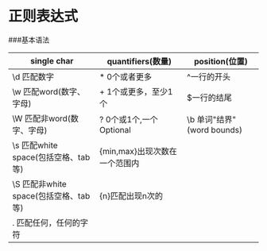 # 正则表达式
   ###基本语法

  single char | quantifiers(数量) | position(位置)
  --- | --- | ---
  \d 匹配数字 | * 0个或者更多 | ^一行的开头
  \w 匹配word(数字、字母) | + 1个或更多，至少1个 | $一行的结尾
  \W 匹配非word(数字、字母) | ? 0个或1个,一个Optional | \b 单词"结界"(word bounds)
  \s 匹配white space(包括空格、tab等) | {min,max}出现次数在一个范围内	
  \S 匹配非white space(包括空格、tab等) | {n}匹配出现n次的 
  . 匹配任何，任何的字符 | 
